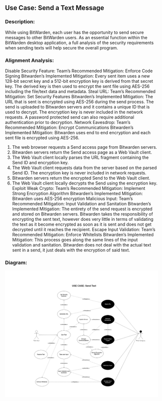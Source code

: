 ## Use Case: Send a Text Message

### Description:
While using BitWarden, each user has the opportunity to send secure messages to other BitWarden users. As an essential function within the BitWarden desktop application, a full analysis of the security requirements when sending texts will help secure the overall program.

### Alignment Analysis:

Disable Security Feature:
Team’s Recommended Mitigation: Enforce Code Signing
Bitwarden’s Implemented Mitigation: Every sent item uses a new 128-bit secret key and a 512-bit encryption key is derived from that secret key.  The derived key is then used to encrypt the sent file using AES-256 including the file/text data and metadata.
Steal URL:
Team’s Recommended Mitigation: Set Security Features
Bitwarden’s Implemented Mitigation: The URL that is sent is encrypted using AES-256 during the send process.  The send is uploaded to Bitwarden servers and it contains a unique ID that is used to decrypt.  The encryption key is never included in the network requests.  A password protected send can also require additional authentication prior to decryption.
Network Eavesdrop:
Team’s Recommended Mitigation: Encrypt Communications
Bitwarden’s Implemented Mitigation: Bitwarden uses end to end encryption and each sent file is encrypted using AES-256.  
1.	The web browser requests a Send access page from Bitwarden servers.
2.	Bitwarden servers return the Send access page as a Web Vault client.
3.	The Web Vault client locally parses the URL fragment containing the Send ID and encryption key.
4.	The Web Vault client requests data from the server based on the parsed Send ID. The encryption key is never included in network requests.
5.	Bitwarden servers return the encrypted Send to the Web Vault client.
6.	The Web Vault client locally decrypts the Send using the encryption key.
Exploit Weak Crypto: 
Team’s Recommended Mitigation: Implement Strong Encryption Algorithm
Bitwarden’s Implemented Mitigation: Bitwarden uses AES-256 encryption
Malicious Input:
Team’s Recommended Mitigation: Input Validation and Sanitation
Bitwarden’s Implemented Mitigation: The entirety of the send request is encrypted and stored on Bitwarden servers.  Bitwarden takes the responsibility of encrypting the sent text, however does very little in terms of validating the text as it become encrypted as soon as it is sent and does not get decrypted until it reaches the recipient.
Escape Input Validation:
Team’s Recommended Mitigation: Enforce Whitelists
Bitwarden’s Implemented Mitigation: This process goes along the same lines of the input validation and sanitation.  Bitwarden does not deal with the actual text sent in a send, it just deals with the encryption of said text.


### Diagram:
![](https://github.com/DoctorEww/software-assurance/blob/main/usecase/send_text/SendText_V2.drawio.jpg)

